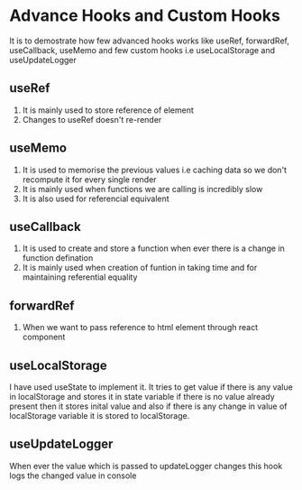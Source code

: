 # Advance Hooks and Custom Hooks
It is to demostrate how few advanced hooks works like useRef, forwardRef, useCallback, useMemo and few custom hooks i.e useLocalStorage and useUpdateLogger

## useRef
1) It is mainly used to store reference of element
2) Changes to useRef doesn't re-render

## useMemo
1) It is used to memorise the previous values i.e caching data so we don't recompute it for every single render 
2) It is mainly used when functions we are calling is incredibly slow
3) It is also used for referencial equivalent

## useCallback
1) It is used to create and store a function when ever there is a change in function defination
2) It is mainly used when creation of funtion in taking time and for maintaining referential equality

## forwardRef
1) When we want to pass reference to html element through react component

## useLocalStorage
I have used useState to implement it. It tries to get value if there is any value in localStorage and stores it in state variable if there is no value already present then it stores inital value and also if there is any change in value of localStorage variable it is stored to localStorage.

## useUpdateLogger
When ever the value which is passed to updateLogger changes this hook logs the changed value in console
